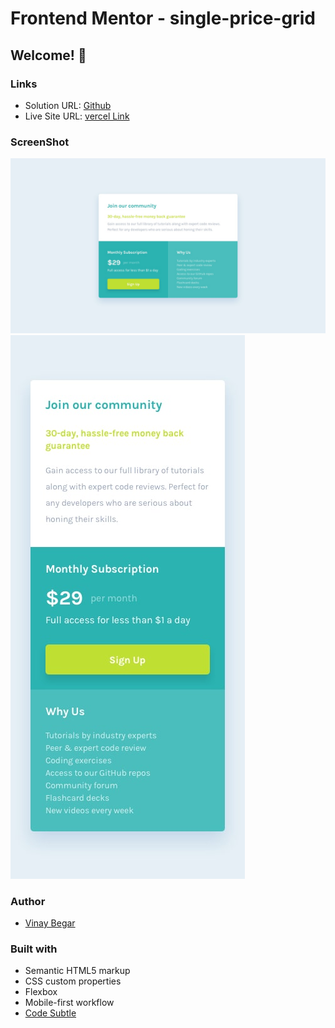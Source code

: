 # Frontend Mentor - single-price-grid
## Welcome! 👋

### Links

- Solution URL: [Github](https://github.com/vinay-begar/Frontend-Mini-Projects/tree/main/Single-Price-Card)
- Live Site URL: [vercel Link](https://single-price-card-dusky.vercel.app/)

### ScreenShot

![Desktop](./design/desktop-design.jpg)
![Mobile](./design/mobile-design.jpg)

### Author

- [Vinay Begar](https://www.linkedin.com/in/vinay-begar/)


### Built with

- Semantic HTML5 markup
- CSS custom properties
- Flexbox
- Mobile-first workflow
- [Code Subtle](https://www.linkedin.com/company/code-subtle/)

